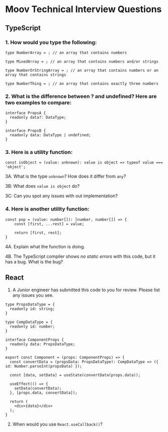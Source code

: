# Moov Technical Interview Questions

## TypeScript

### 1. How would you type the following:

```TS
type NumberArray = ; // an array that contains numbers
```

```TS
type MixedArray = ; // an array that contains numbers and/or strings
```

```TS
type NumberOrStringArray = ; // an array that contains numbers or an array that contains strings
```

```TS
type NumberThing = ; // an array that contains exactly three numbers
```

### 2. What is the difference between ? and undefined? Here are two examples to compare:

```TS
interface PropsA {
  readonly data?: DataType;
}
```

```TS
interface PropsB {
  readonly data: DataType | undefined;
}
```

### 3. Here is a utility function:

```TS
const isObject = (value: unknown): value is object => typeof value === 'object';
```

3A. What is the type `unknown`? How does it differ from `any`?

3B: What does `value is object` do?

3C: Can you spot any issues with out implementation?

### 4. Here is another utility function:

```TS
const pop = (value: number[]): [number, number[]] => {
    const [first, ...rest] = value;

    return [first, rest];
}
```

4A. Explain what the function is doing.

4B. The TypeScript compiler shows _no static errors_ with this code, but it has a bug. What is the bug?

## React

1. A Junior engineer has submitted this code to you for review. Please list any issues you see.

```TSX
type PropsDataType = {
  readonly id: string;
}

type CompDataType = {
  readonly id: number;
}

interface ComponentProps {
  readonly data: PropsDataType;
}

export const Component = (props: ComponentProps) => {
  const convertData = (propsData: PropsDataType): CompDataType => ({ id: Number.parseInt(propsData) });

  const [data, setData] = useState(convertData(props.data));

  useEffect(() => {
    setData(convertData);
  }, [props.data, convertData]);

  return (
    <div>{data}</div>
  );
}
```

2. When would you use `React.useCallback()`?
